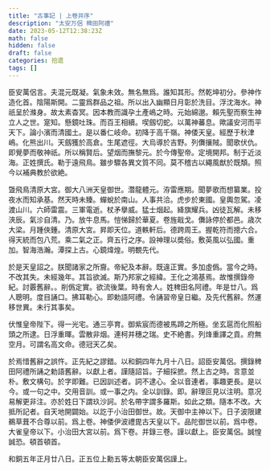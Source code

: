 ```yaml
---
title: "古事記 | 上卷并序"
description: "太安万侶 稗田阿禮"
date: 2023-05-12T12:38:23Z
math: false
hidden: false
draft: false
categories: 拾遗
tags: []
---
```


臣安萬侶言。夫混元既凝。氣象未效。無名無爲。誰知其形。然乾坤初分。參神作造化首。陰陽斯開。二靈爲群品之祖。所以出入幽顯日月彰於洗目。浮沈海水。神祇呈於滌身。故太素杳冥。因本教而識孕土產嶋之時。元始綿邈。賴先聖而察生神立人之世。寔知。懸鏡吐珠。而百王相續。喫劔切蛇。以萬神蕃息。歟議安河而平天下。論小濱而清國土。是以番仁岐命。初降于高千嶺。神倭天皇。經歷于秋津嶋。化熊出川。天劔獲於高倉。生尾遮徑。大烏導於吉野。列儛攘賊。聞歌伏仇。即覺夢而敬神祇。所以稱賢后。望烟而撫黎元。於今傳聖帝。定境開邦。制于近淡海。正姓撰氏。勒于遠飛鳥。雖步驟各異文質不同。莫不稽古以繩風猷於既頽。照今以補典教於欲絶。

曁飛鳥清原大宮。御大八洲天皇御世。濳龍體元。洊雷應期。聞夢歌而想纂業。投夜水而知承基。然天時未臻。蟬蛻於南山。人事共洽。虎步於東國。皇輿忽駕。凌渡山川。六師雷震。三軍電逝。杖矛擧威。猛士烟起。絳旗耀兵。凶徒瓦解。未移浹辰。氣沴自清。乃。放牛息馬。愷悌歸於華夏。卷旌戢戈。儛詠停於都邑。歳次大梁。月踵俠鍾。清原大宮。昇即天位。道軼軒后。德跨周王。握乾符而摠六合。得天統而包八荒。乘二氣之正。齊五行之序。設神理以奬俗。敷英風以弘國。重加。智海浩瀚。潭探上古。心鏡煒煌。明覩先代。

於是天皇詔之。朕聞諸家之所齎。帝紀及本辭。既違正實。多加虛僞。當今之時。不改其失。未經幾年。其旨欲滅。斯乃邦家之經緯。王化之鴻基焉。故惟撰錄帝紀。討覈舊辭。。削僞定實。欲流後葉。時有舍人。姓稗田名阿禮。年是廿八。爲人聰明。度目誦口。拂耳勒心。即勅語阿禮。令誦習帝皇日繼。及先代舊辭。然運移世異。未行其事矣。

伏惟皇帝陛下。得一光宅。通三亭育。御紫宸而德被馬蹄之所極。坐玄扈而化照船頭之所逮。日浮重暉。雲散非烟。連柯并穗之瑞。史不絶書。列烽重譯之貢。府無空月。可謂名高文命。德冠天乙矣。

於焉惜舊辭之誤忤。正先紀之謬錯。以和銅四年九月十八日。詔臣安萬侶。撰錄稗田阿禮所誦之勅語舊辭。以獻上者。謹隨詔旨。子細採摭。然上古之時。言意並朴。敷文構句。於字即難。已因訓述者。詞不逮心。全以音連者。事趣更長。是以今。或一句之中。交用音訓。或一事之内。全以訓錄。即。辭理叵見以注明。意况易解更非注。亦於姓日下謂玖沙訶。於名帶字謂多羅斯。如此之類。隨本不改。大抵所記者。自天地開闢始。以訖于小治田御世。故。天御中主神以下。日子波限建鵜草葺不合尊以前。爲上卷。神倭伊波禮毘古天皇以下。品陀御世以前。爲中卷。大雀皇帝以下。小治田大宮以前。爲下卷。并錄三卷。謹以獻上。臣安萬侶。誠惶誠恐。頓首頓首。

和銅五年正月廿八日。正五位上勳五等太朝臣安萬侶謹上。
